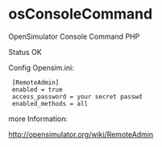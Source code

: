 # osConsoleCommand
OpenSimulator Console Command PHP

Status OK


Config Opensim.ini:

     [RemoteAdmin]
     enabled = true
     access_password = your secret passwd
     enabled_methods = all

more Information:

http://opensimulator.org/wiki/RemoteAdmin
